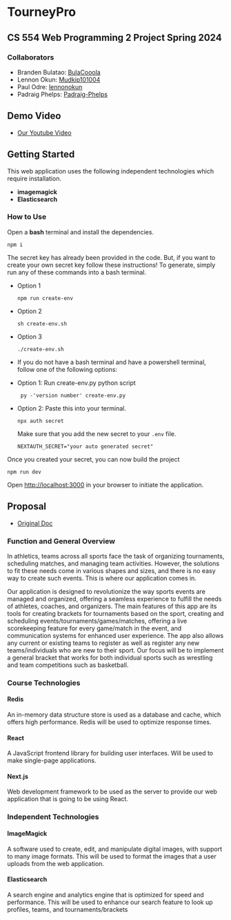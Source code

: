 # TourneyPro
## CS 554 Web Programming 2 Project Spring 2024

### Collaborators
* Branden Bulatao: [BulaCooola](https://github.com/BulaCooola)
* Lennon Okun: [Mudkip101004](https://github.com/Mudkip101004)
* Paul Odre: [lennonokun](https://github.com/lennonokun)
* Padraig Phelps: [Padraig-Phelps](https://github.com/Padraig-Phelps)

## Demo Video
* [Our Youtube Video]()

## Getting Started
This web application uses the following independent technologies which require installation.
- **imagemagick**
- **Elasticsearch**

### How to Use
Open a **bash** terminal and install the dependencies.

```
npm i
``` 

The secret key has already been provided in the code. But, if you want to create your own secret key follow these instructions! 
To generate, simply run any of these commands into a bash terminal. 
* Option 1
    ```
    npm run create-env
    ```  
* Option 2
    ```
    sh create-env.sh
    ```
* Option 3 
    ```
    ./create-env.sh
    ```

* If you do not have a bash terminal and have a powershell terminal, follow one of the following options:
* Option 1: Run create-env.py python script
   ```
    py -'version number' create-env.py
   ```  
* Option 2: Paste this into your terminal. 
    ```
    npx auth secret
    ``` 
    Make sure that you add the new secret to your `.env` file.
    ```
    NEXTAUTH_SECRET="your auto generated secret"
    ```

Once you created your secret, you can now build the project
```
npm run dev
```

Open [http://localhost:3000](http://localhost:3000) in your browser to initiate the application.

## Proposal
* [Original Doc](https://docs.google.com/document/d/1-M6Vw1qfhapALMU4rNLHGqhodm4MG-xmozxVXpK0CHw/edit?usp=sharing)

### Function and General Overview
In athletics, teams across all sports face the task of organizing tournaments, scheduling matches, and managing team activities. However, the solutions to fit these needs come in various shapes and sizes, and there is no easy way to create such events. This is where our application comes in.

Our application is designed to revolutionize the way sports events are managed and organized, offering a seamless experience to fulfill the needs of athletes, coaches, and organizers. The main features of this app are its tools for creating brackets for tournaments based on the sport, creating and scheduling events/tournaments/games/matches, offering a live scorekeeping feature for every game/match in the event, and communication systems for enhanced user experience. The app also allows any current or existing teams to register as well as register any new teams/individuals who are new to their sport. Our focus will be to implement a general bracket that works for both individual sports such as wrestling and team competitions such as basketball. 

### Course Technologies
#### Redis 
An in-memory data structure store is used as a database and cache, which offers high performance. Redis will be used to optimize response times.
#### React
A JavaScript frontend library for building user interfaces. Will be used to make single-page applications.
#### Next.js
Web development framework to be used as the server to provide our web application that is going to be using React.

### Independent Technologies
#### ImageMagick
A software used to create, edit, and manipulate digital images, with support to many image formats. This will be used to format the images that a user uploads from the web application.

#### Elasticsearch
A  search engine and analytics engine that is optimized for speed and performance. This will be used to enhance our search feature to look up profiles, teams, and tournaments/brackets

